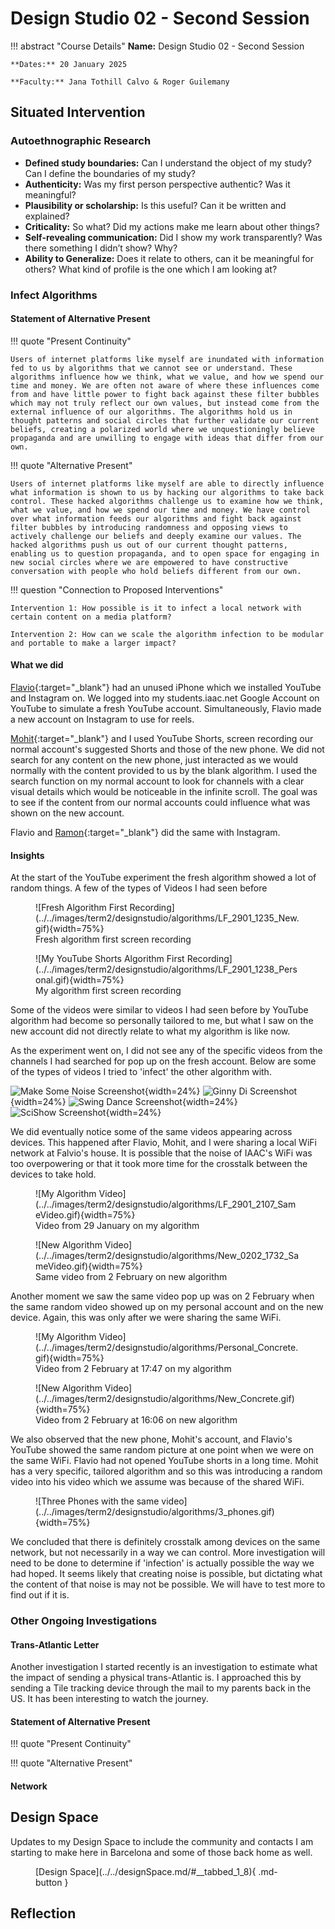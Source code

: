 # Design Studio 02 - Second Session 

!!! abstract "Course Details"
    **Name:** Design Studio 02 - Second Session 

    **Dates:** 20 January 2025

    **Faculty:** Jana Tothill Calvo & Roger Guilemany

## Situated Intervention 



### Autoethnographic Research 

- <b>Defined study boundaries:</b> Can I understand the object of my study? Can I define the boundaries of my study?
- <b>Authenticity:</b> Was my first person perspective authentic? Was it meaningful?
- <b>Plausibility or scholarship:</b> Is this useful? Can it be written and explained?
- <b>Criticality:</b> So what? Did my actions make me learn about other things?
- <b>Self-revealing communication:</b> Did I show my work transparently? Was there something I didn’t show? Why?
- <b>Ability to Generalize:</b> Does it relate to others, can it be meaningful for others? What kind of profile is the one which I am looking at?

### Infect Algorithms
#### Statement of Alternative Present

<div class="grid" markdown>
!!! quote "Present Continuity"
        
    Users of internet platforms like myself are inundated with information fed to us by algorithms that we cannot see or understand. These algorithms influence how we think, what we value, and how we spend our time and money. We are often not aware of where these influences come from and have little power to fight back against these filter bubbles which may not truly reflect our own values, but instead come from the external influence of our algorithms. The algorithms hold us in thought patterns and social circles that further validate our current beliefs, creating a polarized world where we unquestioningly believe propaganda and are unwilling to engage with ideas that differ from our own. 


!!! quote "Alternative Present"

    Users of internet platforms like myself are able to directly influence what information is shown to us by hacking our algorithms to take back control. These hacked algorithms challenge us to examine how we think, what we value, and how we spend our time and money. We have control over what information feeds our algorithms and fight back against filter bubbles by introducing randomness and opposing views to actively challenge our beliefs and deeply examine our values. The hacked algorithms push us out of our current thought patterns, enabling us to question propaganda, and to open space for engaging in new social circles where we are empowered to have constructive conversation with people who hold beliefs different from our own. 
</div>

!!! question "Connection to Proposed Interventions"

    Intervention 1: How possible is it to infect a local network with certain content on a media platform? 

    Intervention 2: How can we scale the algorithm infection to be modular and portable to make a larger impact? 

#### What we did 

[Flavio](https://flavio-grimaldi-students-iaac.gitbook.io/flavio_grimaldi){:target="_blank"} had an unused iPhone which we installed YouTube and Instagram on. We logged into my students.iaac.net Google Account on YouTube to simulate a fresh YouTube account. Simultaneously, Flavio made a new account on Instagram to use for reels. 

[Mohit](https://mohitchopra.notion.site/Home-11cf63009b748004a336e4cc92903c61){:target="_blank"} and I used YouTube Shorts, screen recording our normal account's suggested Shorts and those of the new phone. We did not search for any content on the new phone, just interacted as we would normally with the content provided to us by the blank algorithm. I used the search function on my normal account to look for channels with a clear visual details which would be noticeable in the infinite scroll. The goal was to see if the content from our normal accounts could influence what was shown on the new account.

Flavio and [Ramon](https://ramon-prat-gibert.gitbook.io/ramon-prat-mdef-website){:target="_blank"} did the same with Instagram. 

#### Insights 

At the start of the YouTube experiment the fresh algorithm showed a lot of random things. A few of the types of Videos I had seen before 

<div class="grid" markdown>
<figure markdown="span">
    ![Fresh Algorithm First Recording](../../images/term2/designstudio/algorithms/LF_2901_1235_New.gif){width=75%}
    <figcaption>Fresh algorithm first screen recording</figcaption>
</figure>


<figure markdown="span">
    ![My YouTube Shorts Algorithm First Recording](../../images/term2/designstudio/algorithms/LF_2901_1238_Personal.gif){width=75%}
    <figcaption>My algorithm first screen recording</figcaption>
</figure>

</div>

Some of the videos were similar to videos I had seen before by YouTube algorithm had become so personally tailored to me, but what I saw on the new account did not directly relate to what my algorithm is like now. 

As the experiment went on, I did not see any of the specific videos from the channels I had searched for pop up on the fresh account. Below are some of the types of videos I tried to 'infect' the other algorithm with. 

![Make Some Noise Screenshot](../../images/term2/designstudio/algorithms/MSN_screenshot.jpg){width=24%}
![Ginny Di Screenshot](../../images/term2/designstudio/algorithms/GinnyDi_screenshot.jpg){width=24%}
![Swing Dance Screenshot](../../images/term2/designstudio/algorithms/SwingDance_screenshot.jpg){width=24%}
![SciShow Screenshot](../../images/term2/designstudio/algorithms/SciShow_Screenshot.jpg){width=24%}

We did eventually notice some of the same videos appearing across devices. This happened after Flavio, Mohit, and I were sharing a local WiFi network at Falvio's house. It is possible that the noise of IAAC's WiFi was too overpowering or that it took more time for the crosstalk between the devices to take hold. 

<div class="grid" markdown>
<figure markdown="span">
    ![My Algorithm Video](../../images/term2/designstudio/algorithms/LF_2901_2107_SameVideo.gif){width=75%}
    <figcaption>Video from 29 January on my algorithm</figcaption>
</figure>


<figure markdown="span">
    ![New Algorithm Video](../../images/term2/designstudio/algorithms/New_0202_1732_SameVideo.gif){width=75%}
    <figcaption>Same video from 2 February on new algorithm</figcaption>
</figure>

</div>

Another moment we saw the same video pop up was on 2 February when the same random video showed up on my personal account and on the new device. Again, this was only after we were sharing the same WiFi. 

<div class="grid" markdown>
<figure markdown="span">
    ![My Algorithm Video](../../images/term2/designstudio/algorithms/Personal_Concrete.gif){width=75%}
    <figcaption>Video from 2 February at 17:47 on my algorithm</figcaption>
</figure>


<figure markdown="span">
    ![New Algorithm Video](../../images/term2/designstudio/algorithms/New_Concrete.gif){width=75%}
    <figcaption>Video from 2 February at 16:06 on new algorithm</figcaption>
</figure>

</div>

We also observed that the new phone, Mohit's account, and Flavio's YouTube showed the same random picture at one point when we were on the same WiFi. Flavio had not opened YouTube shorts in a long time. Mohit has a very specific, tailored algorithm and so this was introducing a random video into his video which we assume was because of the shared WiFi. 

<figure markdown="span">
    ![Three Phones with the same video](../../images/term2/designstudio/algorithms/3_phones.gif){width=75%}
    <figcaption></figcaption>
</figure>

We concluded that there is definitely crosstalk among devices on the same network, but not necessarily in a way we can control. More investigation will need to be done to determine if 'infection' is actually possible the way we had hoped. It seems likely that creating noise is possible, but dictating what the content of that noise is may not be possible. We will have to test more to find out if it is. 

### Other Ongoing Investigations 

#### Trans-Atlantic Letter 

Another investigation I started recently is an investigation to estimate what the impact of sending a physical trans-Atlantic is. I approached this by sending a Tile tracking device through the mail to my parents back in the US. It has been interesting to watch the journey. 

#### Statement of Alternative Present

<div class="grid" markdown>
!!! quote "Present Continuity"
    

!!! quote "Alternative Present"


</div>

#### Network 


## Design Space 

Updates to my Design Space to include the community and contacts I am starting to make here in Barcelona and some of those back home as well. 

<figure markdown="span"> [Design Space](../../designSpace.md/#__tabbed_1_8){ .md-button } </figure> 


## Reflection 

<br>
<figure markdown="span">
  <!-- <audio controls src="../../../audio/DesignStudioReflection1.mp3"></audio> -->
</figure>